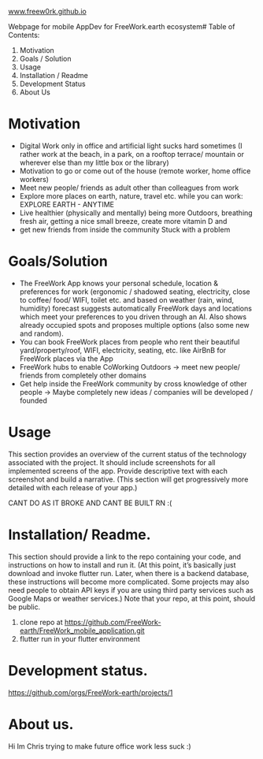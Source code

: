 [www.freew0rk.github.io
](https://freew0rk.github.io/)

Webpage for mobile AppDev for FreeWork.earth ecosystem# Table of Contents: 
1. Motivation
2. Goals / Solution
3. Usage
4. Installation / Readme
5. Development Status
6. About Us


# Motivation

- Digital Work only in office and artificial light sucks hard 
sometimes (I rather work at the beach, in a park, on a rooftop terrace/ mountain or wherever else than my little box or the library)
- Motivation to go or come out of the house (remote worker, home office workers)
- Meet new people/ friends as adult other than colleagues from work
- Explore more places on earth, nature, travel etc. while you can work: EXPLORE EARTH - ANYTIME
- Live healthier (physically and mentally) being more Outdoors, breathing fresh air, getting a nice small breeze, create more vitamin D and 
- get new friends from inside the community
Stuck with a problem 

# Goals/Solution
- The FreeWork App knows your personal schedule, location &  preferences for work (ergonomic / shadowed seating, electricity, close to coffee/ food/ WIFI, toilet etc. and based on weather (rain, wind, humidity) forecast suggests automatically FreeWork days and locations which meet your preferences to you driven through an AI. Also shows already occupied spots and proposes multiple options (also some new and random).
- You can book FreeWork places from people who rent their beautiful yard/property/roof,  WIFI, electricity, seating, etc. like AirBnB for FreeWork places via the App
- FreeWork hubs to enable CoWorking Outdoors -> meet new people/ friends from completely other domains 
- Get help inside the FreeWork community by cross knowledge of other people -> Maybe completely new ideas / companies will be developed / founded


# Usage
This section provides an overview of the current status of the technology associated with the project. It should include screenshots for all implemented screens of the app. Provide descriptive text with each screenshot and build a narrative. (This section will get progressively more detailed with each release of your app.)

CANT DO AS IT BROKE AND CANT BE BUILT RN :( 

# Installation/ Readme. 
This section should provide a link to the repo containing your code, and instructions on how to install and run it. (At this point, it’s basically just download and invoke flutter run. Later, when there is a backend database, these instructions will become more complicated. Some projects may also need people to obtain API keys if you are using third party services such as Google Maps or weather services.) Note that your repo, at this point, should be public.

1. clone repo at https://github.com/FreeWork-earth/FreeWork_mobile_application.git
2. flutter run in your flutter environment

# Development status.
https://github.com/orgs/FreeWork-earth/projects/1


# About us. 
Hi Im Chris trying to make future office work less suck :)
